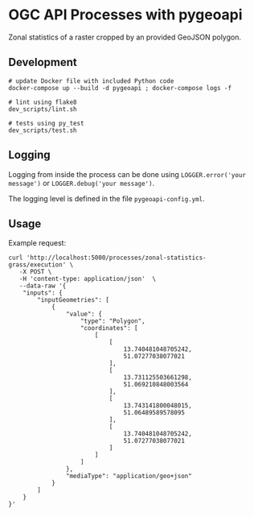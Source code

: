 # OGC API Processes with pygeoapi

Zonal statistics of a raster cropped by an provided GeoJSON polygon.

## Development

```shell
# update Docker file with included Python code
docker-compose up --build -d pygeoapi ; docker-compose logs -f

# lint using flake8
dev_scripts/lint.sh

# tests using py_test
dev_scripts/test.sh
```

## Logging

Logging from inside the process can be done using `LOGGER.error('your message')` or `LOGGER.debug('your message')`.

The logging level is defined in the file `pygeoapi-config.yml`.

## Usage

Example request:

```shell
curl 'http://localhost:5000/processes/zonal-statistics-grass/execution' \
   -X POST \
   -H 'content-type: application/json'  \
   --data-raw '{
    "inputs": {
        "inputGeometries": [
            {
                "value": {
                    "type": "Polygon",
                    "coordinates": [
                        [
                            [
                                13.740481048705242,
                                51.07277038077021
                            ],
                            [
                                13.731125503661298,
                                51.069210848003564
                            ],
                            [
                                13.743141800048015,
                                51.06489589578095
                            ],
                            [
                                13.740481048705242,
                                51.07277038077021
                            ]
                        ]
                    ]
                },
                "mediaType": "application/geo+json"
            }
        ]
    }
}'

```
